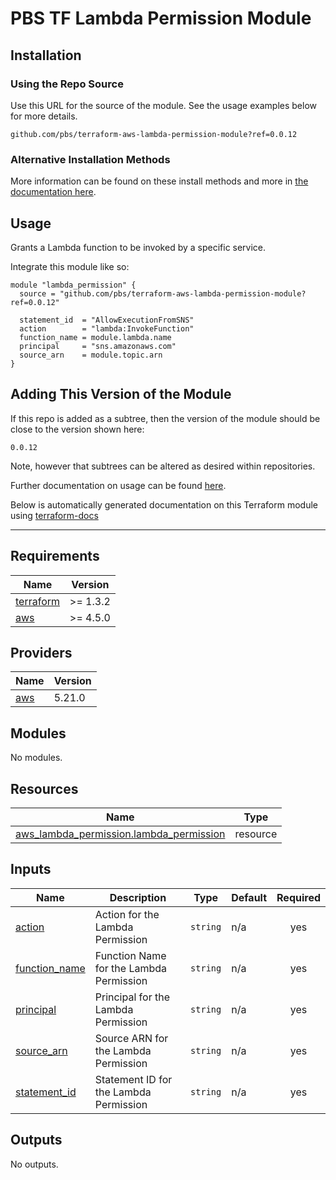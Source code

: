 # PBS TF Lambda Permission Module

## Installation

### Using the Repo Source

Use this URL for the source of the module. See the usage examples below for more details.

```hcl
github.com/pbs/terraform-aws-lambda-permission-module?ref=0.0.12
```

### Alternative Installation Methods

More information can be found on these install methods and more in [the documentation here](./docs/general/install).

## Usage

Grants a Lambda function to be invoked by a specific service.

Integrate this module like so:

```hcl
module "lambda_permission" {
  source = "github.com/pbs/terraform-aws-lambda-permission-module?ref=0.0.12"

  statement_id  = "AllowExecutionFromSNS"
  action        = "lambda:InvokeFunction"
  function_name = module.lambda.name
  principal     = "sns.amazonaws.com"
  source_arn    = module.topic.arn
}
```

## Adding This Version of the Module

If this repo is added as a subtree, then the version of the module should be close to the version shown here:

`0.0.12`

Note, however that subtrees can be altered as desired within repositories.

Further documentation on usage can be found [here](./docs).

Below is automatically generated documentation on this Terraform module using [terraform-docs][terraform-docs]

---

[terraform-docs]: https://github.com/terraform-docs/terraform-docs

## Requirements

| Name | Version |
|------|---------|
| <a name="requirement_terraform"></a> [terraform](#requirement\_terraform) | >= 1.3.2 |
| <a name="requirement_aws"></a> [aws](#requirement\_aws) | >= 4.5.0 |

## Providers

| Name | Version |
|------|---------|
| <a name="provider_aws"></a> [aws](#provider\_aws) | 5.21.0 |

## Modules

No modules.

## Resources

| Name | Type |
|------|------|
| [aws_lambda_permission.lambda_permission](https://registry.terraform.io/providers/hashicorp/aws/latest/docs/resources/lambda_permission) | resource |

## Inputs

| Name | Description | Type | Default | Required |
|------|-------------|------|---------|:--------:|
| <a name="input_action"></a> [action](#input\_action) | Action for the Lambda Permission | `string` | n/a | yes |
| <a name="input_function_name"></a> [function\_name](#input\_function\_name) | Function Name for the Lambda Permission | `string` | n/a | yes |
| <a name="input_principal"></a> [principal](#input\_principal) | Principal for the Lambda Permission | `string` | n/a | yes |
| <a name="input_source_arn"></a> [source\_arn](#input\_source\_arn) | Source ARN for the Lambda Permission | `string` | n/a | yes |
| <a name="input_statement_id"></a> [statement\_id](#input\_statement\_id) | Statement ID for the Lambda Permission | `string` | n/a | yes |

## Outputs

No outputs.
